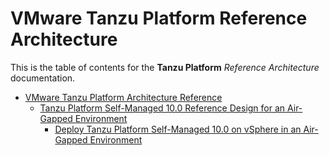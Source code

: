 # VMware Tanzu Platform Reference Architecture

This is the table of contents for the **Tanzu Platform** *Reference Architecture* documentation.  

-   [VMware Tanzu Platform Architecture Reference](./reference-designs/index-tanzu-platform.md) 
    -   [Tanzu Platform Self-Managed 10.0 Reference Design for an Air-Gapped Environment](tpsm-ag-on-vsphere-ref.md) 
        -   [Deploy Tanzu Platform Self-Managed 10.0 on vSphere in an Air-Gapped Environment](tpsm-ag-on-vsphere-dep.md) 

